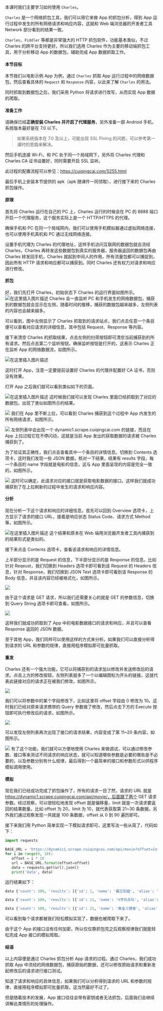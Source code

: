 ﻿本课时我们主要学习如何使用 `Charles`。

`Charles` 是一个网络抓包工具，我们可以用它来做 App 的抓包分析，得到 App 运行过程中发生的所有网络请求和响应内容，这就和 Web 端浏览器的开发者工具 Network 部分看到的结果一致。

`Charles`、`Fiddler` 等都是非常强大的 HTTP 抓包软件，功能基本类似，不过 Charles 的跨平台支持更好。所以我们选用 Charles 作为主要的移动端抓包工具，用于分析移动 App 的数据包，辅助完成 App 数据抓取工作。

#### 本节目标
本节我们以电影示例 App 为例，通过 `Charles` 抓取 App 运行过程中的网络数据包，然后查看具体的 `Request` 和 `Response` 内容，以此来了解 `Charles` 的用法。

同时抓取到数据包之后，我们采用 Python 将请求进行改写，从而实现 App 数据的爬取。

#### 准备工作
请确保已经**正确安装 Charles 并开启了代理服务**，另外准备一部 Android 手机，系统版本最好是在 7.0 以下。

> 如果系统版本在 7.0 及以上，可能出现 SSL Pining 的问题，可以参考第一课时的思路来解决。

然后手机连接 Wi-Fi，和 PC 处于同一个局域网下，另外将 Charles 代理和 Charles CA 证书设置好，同时需要开启 SSL 监听。

此过程的配置流程可以参见：https://cuiqingcai.com/5255.html

最后手机上安装本节提供的 apk（apk 随课件一同领取），进行接下来的 Charles 抓包操作。

#### 原理
首先将 Charles 运行在自己的 PC 上，Charles 运行的时候会在 PC 的 8888 端口开启一个代理服务，这个服务实际上是一个 HTTP/HTTPS 的代理。

确保手机和 PC 在同一个局域网内，我们可以使用手机模拟器通过虚拟网络连接，也可以使用手机真机和 PC 通过无线网络连接。

设置手机代理为 Charles 的代理地址，这样手机访问互联网的数据包就会流经 Charles，Charles 再转发这些数据包到真实的服务器，服务器返回的数据包再由 Charles 转发回手机，Charles 就起到中间人的作用，所有流量包都可以捕捉到，因此所有 HTTP 请求和响应都可以捕获到。同时 Charles 还有权力对请求和响应进行修改。

#### 抓包
好，我们先打开 Charles，初始状态下 Charles 的运行界面如图所示。
![在这里插入图片描述](https://img-blog.csdnimg.cn/20200715152130259.png#pic_center)
Charles 会一直监听 PC 和手机发生的网络数据包，捕获到的数据包就会显示在左侧，随着时间的推移，捕获的数据包越来越多，左侧列表的内容也会越来越多。

可以看到，图中左侧显示了 Charles 抓取到的请求站点，我们点击任意一个条目便可以查看对应请求的详细信息，其中包括 Request、Response 等内容。

接下来清空 Charles 的抓取结果，点击左侧的扫帚按钮即可清空当前捕获到的所有请求。然后点击第二个监听按钮，确保监听按钮是打开的，这表示 Charles 正在监听 App 的网络数据流，如图所示。

![在这里插入图片描述](https://img-blog.csdnimg.cn/20200715152308439.png#pic_center)

这时打开 App，注意一定要提前设置好 Charles 的代理并配置好 CA 证书，否则没有效果。

打开 App 之后我们就可以看到类似如下的页面。

![在这里插入图片描述](https://img-blog.csdnimg.cn/20200715152349567.png#pic_center)
这时候我们就可以发现 Charles 里面已经抓取到了对应的数据包，出现了类似如图所示的结果。

![](https://imgconvert.csdnimg.cn/aHR0cHM6Ly9zMC5sZ3N0YXRpYy5jb20vaS9pbWFnZS9NMDAvMEEvQTkvQ2lxYzFGNi1VYXVBR1RXN0FBRTZqNHE4S1NZNzI5LnBuZw?x-oss-process=image/format,png)
我们在 App 里不断上拉，可以看到 Charles 捕获到这个过程中 App 内发生的所有网络请求，如图所示。

![](https://imgconvert.csdnimg.cn/aHR0cHM6Ly9zMC5sZ3N0YXRpYy5jb20vaS9pbWFnZS9NMDAvMEEvQTkvQ2dxQ0hsNi1VYktBSl8xWUFBRzRLVFJBVkpBNzU4LnBuZw?x-oss-process=image/format,png)
左侧列表中会出现一个 dynamic1.scrape.cuiqingcai.com 的链接，而且在 App 上拉过程它在不停闪动，这就是当前 App 发出的获取数据的请求被 Charles 捕获到了。

为了验证其正确性，我们点击查看其中一个条目的详情信息。切换到 Contents 选项卡，这时我们发现一些 JSON 数据，核对一下结果，结果有 results 字段，每一个条目的 name 字段就是电影的信息，这与 App 里面呈现的内容是完全一致的，如图所示。

![](https://imgconvert.csdnimg.cn/aHR0cHM6Ly9zMC5sZ3N0YXRpYy5jb20vaS9pbWFnZS9NMDAvMEEvQTkvQ2lxYzFGNi1VYnFBS0VpYUFBSUoza2xJT1VZMzY2LnBuZw?x-oss-process=image/format,png)
这时可以确定，此请求对应的接口就是获取电影数据的接口。这样我们就成功捕获到了在上拉刷新的过程中发生的请求和响应内容。

#### 分析
现在分析一下这个请求和响应的详细信息。首先可以回到 Overview 选项卡，上方显示了请求的接口 URL，接着是响应状态 Status Code、请求方式 Method 等，如图所示。

![在这里插入图片描述](https://img-blog.csdnimg.cn/20200715152616671.png?x-oss-process=image/watermark,type_ZmFuZ3poZW5naGVpdGk,shadow_10,text_aHR0cHM6Ly9ibG9nLmNzZG4ubmV0L3dlaXhpbl8zNTc3MDA2Nw==,size_16,color_FFFFFF,t_70)
这个结果和原本在 Web 端用浏览器开发者工具内捕获到的结果形式是类似的。

接下来点击 Contents 选项卡，查看该请求和响应的详情信息。

上半部分显示的是 Request 的信息，下半部分显示的是 Response 的信息。比如针对 Reqeust，我们切换到 Headers 选项卡即可看到该 Request 的 Headers 信息，针对 Response，我们切换到 JSON Text 选项卡即可看到该 Response 的 Body 信息，并且该内容已经被格式化，如图所示。

![](https://imgconvert.csdnimg.cn/aHR0cHM6Ly9zMC5sZ3N0YXRpYy5jb20vaS9pbWFnZS9NMDAvMEEvQTkvQ2dxQ0hsNi1VZENBSUp6QkFBSU4tM2h6czJBNDQzLnBuZw?x-oss-process=image/format,png)

由于这个请求是 GET 请求，所以我们还需要关心的就是 GET 的参数信息，切换到 Query String 选项卡即可查看，如图所示。

![](https://imgconvert.csdnimg.cn/aHR0cHM6Ly9zMC5sZ3N0YXRpYy5jb20vaS9pbWFnZS9NMDAvMEEvQUEvQ2dxQ0hsNi1VZGVBT0NfREFBSG5BQWNIMmZ3NDE4LnBuZw?x-oss-process=image/format,png)

这样我们就成功抓取到了 App 中的电影数据接口的请求和响应，并且可以查看 Response 返回的 JSON 数据。

至于其他 App，我们同样可以使用这样的方式来分析。如果我们可以直接分析得到请求的 URL 和参数的规律，直接用程序模拟即可批量抓取。

#### 重发
Charles 还有一个强大功能，它可以将捕获到的请求加以修改并发送修改后的请求。点击上方的修改按钮，左侧列表就多了一个以编辑图标为开头的链接，这就代表此链接对应的请求正在被我们修改，如图所示。

![](https://imgconvert.csdnimg.cn/aHR0cHM6Ly9zMC5sZ3N0YXRpYy5jb20vaS9pbWFnZS9NMDAvMEEvQUEvQ2dxQ0hsNi1VZC1BWUhrNUFBRldyU0lScExFODA4LnBuZw?x-oss-process=image/format,png)

我们可以将参数中的某个字段修改下，比如这里将 offset 字段由 0 修改为 10。这时我们已经对原来请求携带的 Query 参数做了修改，然后点击下方的 Execute 按钮即可执行修改后的请求，如图所示。

![](https://imgconvert.csdnimg.cn/aHR0cHM6Ly9zMC5sZ3N0YXRpYy5jb20vaS9pbWFnZS9NMDAvMEEvQUEvQ2dxQ0hsNi1VZWVBTVExN0FBRWIyUFQ1YWpRNzAzLnBuZw?x-oss-process=image/format,png)

可以发现左侧列表再次出现了接口的请求结果，内容变成了第 11~20 条内容，如图所示。

![](https://imgconvert.csdnimg.cn/aHR0cHM6Ly9zMC5sZ3N0YXRpYy5jb20vaS9pbWFnZS9NMDAvMEEvQUEvQ2dxQ0hsNi1VZkNBRGdsR0FBSF9YcDYtVW8wODAzLnBuZw?x-oss-process=image/format,png)
有了这个功能，我们就可以方便地使用 Charles 来做调试，可以通过修改参数、接口等来测试不同请求的响应状态，就可以知道哪些参数是必要的哪些是不必要的，以及参数分别有什么规律，最后得到一个最简单的接口和参数形式以供程序模拟调用使用。

#### 模拟
现在我们已经成功完成了抓包操作了，所有的请求一目了然，请求的 URL 就是 https://dynamic1.scrape.cuiqingcai.com/api/movie/，后面跟了两个 GET 请求参数。经过观察，可以很轻松地发现 offset 就是偏移量，limit 就是一次请求要返回的结果数量。比如 offset 为 20，limit 为 10，就代表获取第 21~30 条数据。另外我们通过观察发现一共就是 100 条数据，offset 从 0 到 90 遍历即可。

接下来我们用 Python 简单实现一下模拟请求即可，这里写法一些从简了，代码如下：
```python
import requests

BASE_URL = 'https://dynamic1.scrape.cuiqingcai.com/api/movie?offset={offset}&limit=10'
for i in range(0, 10):
   offset = i * 10
   url = BASE_URL.format(offset=offset)
   data = requests.get(url).json()
   print('data', data)
```
运行结果如下：


```python
data {'count': 100, 'results': [{'id': 1, 'name': '霸王别姬', 'alias': 'Farewell My Concubine', 'cover': 'https://p0.meituan.net/movie/ce4da3e03e655b5b88ed31b5cd7896cf62472.jpg@464w_644h_1e_1c', 'categories': ['剧情', '爱情'], 'published_at': '1993-07-26', 'minute': 171, 'score': 9.5, 'regions': ['中国大陆', '中国香港']}, {'id': 2, 'name': '这个杀手不太冷', 'alias': 'Léon', 'cover': ... 'published_at': '1995-07-15', 'minute': 89, 'score': 9.0, 'regions': ['美国']}]}

data {'count': 100, 'results': [{'id': 11, 'name': 'V字仇杀队', 'alias': 'V for Vendetta', 'cover': 'https://p1.meituan.net/movie/06ec3c1c647942b1e40bca84036014e9490863.jpg@464w_644h_1e_1c', 'categories': ['剧情', '动作', '科幻', '惊悚'], 'published_at': '2005-12-11', 'minute': 132, 'score': 8.9, 'regions': ['美国', '英国', '德国']}, ... 'categories': ['纪录片'], 'published_at': '2001-12-12', 'minute': 98, 'score': 9.1, 'regions': ['法国', '德国', '意大利', '西班牙', '瑞士']}]}

data {'count': 100, 'results': [{'id': 21, 'name': '黄金三镖客', 'alias': 'Il buono, il brutto, il cattivo.', 'cover': ...
```
可以看到每个请求都被我们轻松模拟实现了，数据也被爬取下来了。

由于这个 App 的接口没有任何加密，所以仅仅靠抓包完之后观察规律我们就能轻松完成 App 接口的模拟爬取。

#### 结语
以上内容便是通过 Charles 抓包分析 App 请求的过程。通过 Charles，我们成功抓取 App 中流经的网络数据包，捕获原始的数据，还可以修改原始请求和重新发起修改后的请求进行接口测试。

知道了请求和响应的具体信息，如果我们可以分析得到请求的 URL 和参数的规律，直接用程序模拟即可批量抓取，这当然最好不过了。

但是随着技术的发展，App 接口往往会带有密钥或者无法抓包，后面我们会继续讲解此类情形的处理操作。
